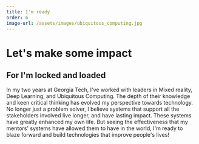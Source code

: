 ```yaml
---
title: I'm ready
order: 6
image-url: /assets/images/ubiquitous_computing.jpg
---
```


# Let's make some impact

## For I'm locked and loaded

In my two years at Georgia Tech, I've worked with leaders in Mixed reality, Deep Learning, and Ubiquitous Computing. The depth of their knowledge and keen critical thinking has evolved my perspective towards technology. No longer just a problem solver, I believe systems that support all the stakeholders involved live longer, and have lasting impact. These systems have greatly enhanced my own life. But seeing the effectiveness that my mentors' systems have allowed them to have in the world, I'm ready to blaze forward and build technologies that improve people's lives!
